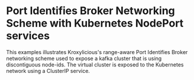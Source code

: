 # Port Identifies Broker Networking Scheme with Kubernetes NodePort services

This examples illustrates Kroxylicious's range-aware Port Identifies Broker networking scheme used to
expose a kafka cluster that is using discontiguous node-ids. The virtual cluster is exposed to
the Kubernetes network using a ClusterIP service.


